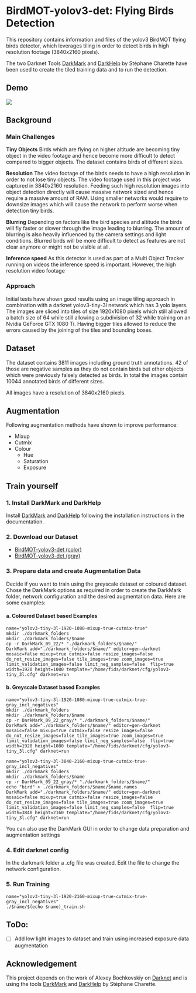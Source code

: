 
# BirdMOT-yolov3-det: Flying Birds Detection 
This repository contains information and files of the yolov3 BirdMOT flying birds detector, which leverages tiling in order to detect birds in high resolution footage (3840x2160 pixels). 

<!---
#ToDo: More Words on FIDS?
--->

<!---
#ToDo: gif?
--->

The two Darknet Tools [DarkMark](https://github.com/stephanecharette/DarkMark/) and [DarkHelp](https://github.com/stephanecharette/DarkHelp) by Stéphane Charette have been used to create the tiled training data and to run the detection. 
## Demo
![](demo_BirdMOT-det-yolov3-tiled.gif)


## Background
### Main Challenges
**Tiny Objects**
Birds which are flying on higher altitude are becoming tiny object in the video footage and hence become more difficult to detect compared to bigger objects. The dataset contains birds of different sizes.

**Resolution**
The video footage of the birds needs to have a high resolution in order to not lose tiny objects. The video footage used in this project was captured in 3840x2160 resolution. Feeding such high resolution images into object detection directly will cause massive network sized and hence require a massive amount of RAM. Using smaller networks would require to downsize images which will cause the network to perform worse when detection tiny birds.

**Blurring** 
Depending on factors like the bird species and altitude the birds will fly faster or slower through the image leading to blurring. The amount of blurring is also heavily influenced by the camera settings and light conditions. Blurred birds will be more difficult to detect as features are not clear anymore or might not be visible at all.

**Inference speed**
As this detector is used as part of a Multi Object Tracker running on videos the inference speed is important. However, the high resolution video footage 

### Approach
Initial tests have shown good results using an image tiling approach in combination with a darknet yolov3-tiny-3l  network which has 3 yolo layers. The images are sliced into tiles of size 1920x1080 pixels which still allowed a batch size of 64 while still allowing a subdivision of 32 while training on an Nvidia GeForce GTX  1080 Ti. Having bigger tiles allowed to reduce the errors caused by the joining of the tiles and bounding boxes.

## Dataset
The dataset contains 3811 images including ground truth annotations. 42 of those are negative samples as they do not contain birds but other objects which were previously falsely detected as birds. In total the images contain 10044 annotated birds of different sizes.

All images have a resolution of 3840x2160 pixels.

## Augmentation
Following augmentation methods have shown to improve performance:
- Mixup
- Cutmix
- Colour
  - Hue
  - Saturation
  - Exposure

## Train yourself
### 1. Install DarkMark and DarkHelp
Install [DarkMark](https://github.com/stephanecharette/DarkMark/) and [DarkHelp](https://github.com/stephanecharette/DarkHelp) following the installation instructions in the documentation.

### 2. Download our Dataset
- [BirdMOT-yolov3-det (color)](https://mega.nz/file/66IGRCZa#Mi7-cT1aZLQd3Qm3jdyWmwIweukTeOz0uRS4RVG9msk)
- [BirdMOT-yolov3-det (gray)](https://mega.nz/file/enYBASDI#_qCSjxHcrGQvfrf36JnirOLnO__JoCDbabBsqjToeXg)


### 3. Prepare data and create Augmentation Data
Decide if you want to train using the greyscale dataset or coloured dataset. Chose the DarkMark options as required in order to create the DarkMark folder, network configuration and the desired augmentation data. Here are some examples:
#### a. Coloured Dataset based Examples
  ```Shell
  name="yolov3-tiny-3l-1920-1080-mixup-true-cutmix-true"
  mkdir ./darkmark_folders
  mkdir ./darkmark_folders/$name
  cp -r DarkMark_09_22/* "./darkmark_folders/$name/"
  DarkMark add="./darkmark_folders/$name/" editor=gen-darknet mosaic=false mixup=true cutmix=false resize_images=false do_not_resize_images=false tile_images=true zoom_images=true limit_validation_images=false limit_neg_samples=false  flip=true width=1920 height=1080 template="/home/fids/darknet/cfg/yolov3-tiny_3l.cfg" darknet=run
  ```
#### b. Greyscale Dataset based Examples
```Shell
name="yolov3-tiny-3l-1920-1080-mixup-true-cutmix-true-gray_incl_negatives"
mkdir ./darkmark_folders
mkdir ./darkmark_folders/$name
cp -r DarkMark_09_22_gray/* "./darkmark_folders/$name/"
DarkMark add="./darkmark_folders/$name/" editor=gen-darknet mosaic=false mixup=true cutmix=false resize_images=false do_not_resize_images=false tile_images=true zoom_images=true limit_validation_images=false limit_neg_samples=false  flip=true width=1920 height=1080 template="/home/fids/darknet/cfg/yolov3-tiny_3l.cfg" darknet=run
```
```Shell
name="yolov3-tiny-3l-3840-2160-mixup-true-cutmix-true-gray_incl_negatives"
mkdir ./darkmark_folders
mkdir ./darkmark_folders/$name
cp -r DarkMark_09_22_gray/* "./darkmark_folders/$name/"
echo "bird" > ./darkmark_folders/$name/$name.names
DarkMark add="./darkmark_folders/$name/" editor=gen-darknet mosaic=false mixup=true cutmix=false resize_images=false do_not_resize_images=false tile_images=true zoom_images=true limit_validation_images=false limit_neg_samples=false  flip=true width=3840 height=2160 template="/home/fids/darknet/cfg/yolov3-tiny_3l.cfg" darknet=run
```
You can also use the DarkMark GUI in order to change data preparation and augmentation settings

### 4. Edit darknet config
In the darkmark folder a .cfg file was created. Edit the file to change the network configuration.

### 5. Run Training
```Shell
name="yolov3-tiny-3l-1920-2160-mixup-true-cutmix-true-gray_incl_negatives"
./$name/$(echo $name)_train.sh
```


## ToDo:
- [ ] Add low light images to dataset and train using increased exposure data augmentation

<!---
## Citation


--->


## Acknowledgement
This project depends on the work of Alexey Bochkovskiy on [Darknet](https://github.com/AlexeyAB/darknet) and is using the tools  [DarkMark](https://github.com/stephanecharette/DarkMark/) and [DarkHelp](https://github.com/stephanecharette/DarkHelp) by Stéphane Charette. 




<!---
The number of negative samples (empty images): 11007.

The number of new image tiles created: 15244.

The number of random crop & zoom images created: 7381.

--->

<!---

The number of negative samples (empty images): 10985.

The number of new image tiles created: 15244.

The number of random crop & zoom images created: 7330.


--->
<!---
The number of negative samples (empty images): 9249.

The number of new image tiles created: 15244.

IMPORTANT: 158 images were skipped because they have not yet been annotated.
--->

<!---

DarkHelp yolov3-tiny-3l-1920-1080-mixup-true-cutmix-true-gray_incl_negatives.cfg yolov3-tiny-3l-1920-1080-mixup-true-cutmix-true-gray_incl_negatives_best.weights yolov3-tiny-3l-1920-1080-mixup-true-cutmix-true-gray_incl_negatives.names -a 1920x1080 -s -g --keep --tiles true -t 0.15 --tile-edge 0.4 --tile-rect 2.7 --nms 0.2 -d false --autohide false /media/data/many_bird_export/MOT/MOT-1658226941_zoex_1544357_1544441/img1/*.jpg


--->
